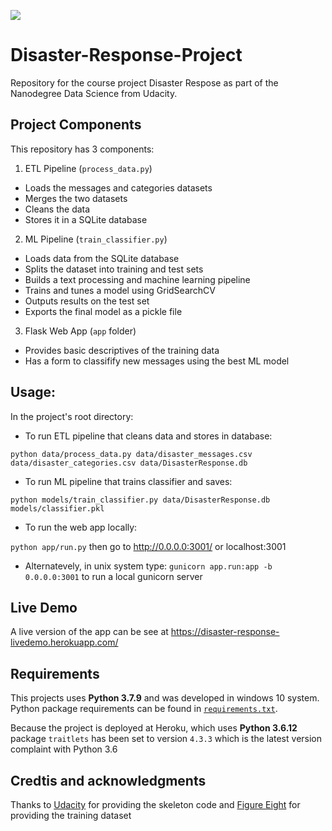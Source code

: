 [![](https://img.shields.io/badge/see%20it%20live-https%3A%2F%2Fdisaster--response--livedemo.herokuapp.com%2F-brightgreen)](https://disaster-response-livedemo.herokuapp.com/)

# Disaster-Response-Project
Repository for the course project Disaster Respose as part of the Nanodegree Data Science from Udacity. 

## Project Components
This repository has 3 components:

1. ETL Pipeline (`process_data.py`)
* Loads the messages and categories datasets
* Merges the two datasets
* Cleans the data
* Stores it in a SQLite database

2. ML Pipeline (`train_classifier.py`)

* Loads data from the SQLite database
* Splits the dataset into training and test sets
* Builds a text processing and machine learning pipeline
* Trains and tunes a model using GridSearchCV
* Outputs results on the test set
* Exports the final model as a pickle file

3. Flask Web App (`app` folder)

* Provides basic descriptives of the training data
* Has a form to classifify new messages using the best ML model


## Usage:
In the project's root directory:

* To run ETL pipeline that cleans data and stores in database:

`python data/process_data.py data/disaster_messages.csv data/disaster_categories.csv data/DisasterResponse.db`

* To run ML pipeline that trains classifier and saves:

`python models/train_classifier.py data/DisasterResponse.db models/classifier.pkl`

* To run the web app locally:

`python app/run.py` then go to http://0.0.0.0:3001/ or localhost:3001

* Alternatevely, in unix system type:
`gunicorn app.run:app -b 0.0.0.0:3001` to run a local gunicorn server

## Live Demo

A live version of the app can be see at https://disaster-response-livedemo.herokuapp.com/

## Requirements

This projects uses **Python 3.7.9** and was developed in windows 10 system. Python package requirements can be found in [`requirements.txt`](https://github.com/mtyszler/Disaster-Response-Project/blob/main/requirements.txt).

Because the project is deployed at Heroku, which uses **Python 3.6.12** package `traitlets` has been set to version `4.3.3` which is the latest version complaint with Python 3.6

## Credtis and acknowledgments

Thanks to [Udacity](https://www.udacity.com/) for providing the skeleton code and [Figure Eight](https://www.figure-eight.com/?ref=Welcome.AI) for providing the training dataset




